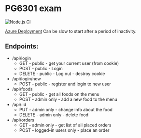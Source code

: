 # PG6301 exam

[![Node.js CI](https://github.com/pg6301-fall2022/exam-jalvsaker/actions/workflows/node.js.yml/badge.svg)](https://github.com/pg6301-fall2022/exam-jalvsaker/actions/workflows/node.js.yml)

[Azure Deployment](http://pg6301exam-1038.azurewebsites.net/)
Can be slow to start after a period of inactivity.


## Endpoints:
* /api/login
  * GET - public - get your current user (from cookie)
  * POST - public - Login
  * DELETE - public - Log out - destroy cookie
* /api/login/new
  * POST - public - register and login to new user
* /api/foods
  * GET - public - get all foods on the menu
  * POST - admin only - add a new food to the menu
* /api/:id
  * PUT - admin only - change info about the food
  * DELETE - admin only - delete food
* /api/orders
  * GET - admin only - get list of all placed orders
  * POST - logged-in users only - place an order